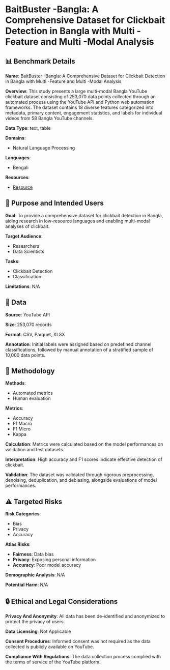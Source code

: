 # BaitBuster -Bangla: A Comprehensive Dataset for Clickbait Detection in Bangla with Multi -Feature and Multi -Modal Analysis

## 📊 Benchmark Details

**Name**: BaitBuster -Bangla: A Comprehensive Dataset for Clickbait Detection in Bangla with Multi -Feature and Multi -Modal Analysis

**Overview**: This study presents a large multi-modal Bangla YouTube clickbait dataset consisting of 253,070 data points collected through an automated process using the YouTube API and Python web automation frameworks. The dataset contains 18 diverse features categorized into metadata, primary content, engagement statistics, and labels for individual videos from 58 Bangla YouTube channels.

**Data Type**: text, table

**Domains**:
- Natural Language Processing

**Languages**:
- Bengali

**Resources**:
- [Resource](https://data.mendeley.com/datasets/3c6ztw5nft/)

## 🎯 Purpose and Intended Users

**Goal**: To provide a comprehensive dataset for clickbait detection in Bangla, aiding research in low-resource languages and enabling multi-modal analyses of clickbait.

**Target Audience**:
- Researchers
- Data Scientists

**Tasks**:
- Clickbait Detection
- Classification

**Limitations**: N/A

## 💾 Data

**Source**: YouTube API

**Size**: 253,070 records

**Format**: CSV, Parquet, XLSX

**Annotation**: Initial labels were assigned based on predefined channel classifications, followed by manual annotation of a stratified sample of 10,000 data points.

## 🔬 Methodology

**Methods**:
- Automated metrics
- Human evaluation

**Metrics**:
- Accuracy
- F1 Macro
- F1 Micro
- Kappa

**Calculation**: Metrics were calculated based on the model performances on validation and test datasets.

**Interpretation**: High accuracy and F1 scores indicate effective detection of clickbait.

**Validation**: The dataset was validated through rigorous preprocessing, denoising, deduplication, and debiasing, alongside evaluations of model performances.

## ⚠️ Targeted Risks

**Risk Categories**:
- Bias
- Privacy
- Accuracy

**Atlas Risks**:
- **Fairness**: Data bias
- **Privacy**: Exposing personal information
- **Accuracy**: Poor model accuracy

**Demographic Analysis**: N/A

**Potential Harm**: N/A

## 🔒 Ethical and Legal Considerations

**Privacy And Anonymity**: All data has been de-identified and anonymized to protect the privacy of users.

**Data Licensing**: Not Applicable

**Consent Procedures**: Informed consent was not required as the data collected is publicly available on YouTube.

**Compliance With Regulations**: The data collection process complied with the terms of service of the YouTube platform.
